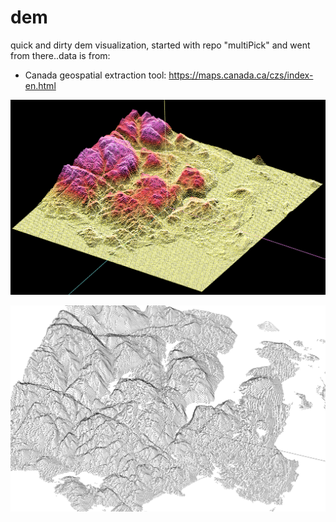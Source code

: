 # dem
quick and dirty dem visualization, started with repo "multiPick" and went from there..data is from:

* Canada geospatial extraction tool: https://maps.canada.ca/czs/index-en.html


![alt text](dem.png)


![alt text](downhill.png)
